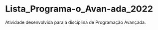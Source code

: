 # Lista_Programa-o_Avan-ada_2022

Atividade desenvolvida para a disciplina de Programação Avançada.
